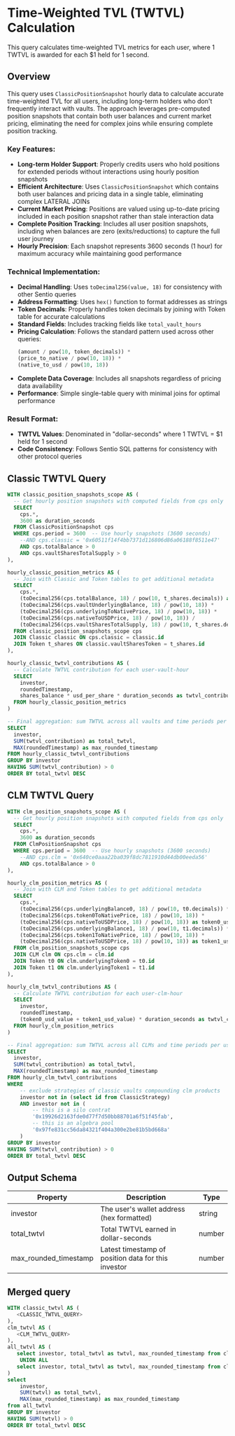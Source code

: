 # Time-Weighted TVL (TWTVL) Calculation

This query calculates time-weighted TVL metrics for each user, where 1 TWTVL is awarded for each $1 held for 1 second.

## Overview

This query uses `ClassicPositionSnapshot` hourly data to calculate accurate time-weighted TVL for all users, including long-term holders who don't frequently interact with vaults. The approach leverages pre-computed position snapshots that contain both user balances and current market pricing, eliminating the need for complex joins while ensuring complete position tracking.

### Key Features:

- **Long-term Holder Support**: Properly credits users who hold positions for extended periods without interactions using hourly position snapshots
- **Efficient Architecture**: Uses `ClassicPositionSnapshot` which contains both user balances and pricing data in a single table, eliminating complex LATERAL JOINs
- **Current Market Pricing**: Positions are valued using up-to-date pricing included in each position snapshot rather than stale interaction data
- **Complete Position Tracking**: Includes all user position snapshots, including when balances are zero (exits/reductions) to capture the full user journey
- **Hourly Precision**: Each snapshot represents 3600 seconds (1 hour) for maximum accuracy while maintaining good performance

### Technical Implementation:

- **Decimal Handling**: Uses `toDecimal256(value, 18)` for consistency with other Sentio queries
- **Address Formatting**: Uses `hex()` function to format addresses as strings
- **Token Decimals**: Properly handles token decimals by joining with Token table for accurate calculations
- **Standard Fields**: Includes tracking fields like `total_vault_hours`
- **Pricing Calculation**: Follows the standard pattern used across other queries:
  ```sql
  (amount / pow(10, token_decimals)) *
  (price_to_native / pow(10, 18)) *
  (native_to_usd / pow(10, 18))
  ```
- **Complete Data Coverage**: Includes all snapshots regardless of pricing data availability
- **Performance**: Simple single-table query with minimal joins for optimal performance

### Result Format:

- **TWTVL Values**: Denominated in "dollar-seconds" where 1 TWTVL = $1 held for 1 second
- **Code Consistency**: Follows Sentio SQL patterns for consistency with other protocol queries

## Classic TWTVL Query

```sql
WITH classic_position_snapshots_scope AS (
  -- Get hourly position snapshots with computed fields from cps only
  SELECT
    cps.*,
    3600 as duration_seconds
  FROM ClassicPositionSnapshot cps
  WHERE cps.period = 3600  -- Use hourly snapshots (3600 seconds)
    --AND cps.classic = '0x60511f14f4bb7371d116806d86a06188f8511e47'
    AND cps.totalBalance > 0
    AND cps.vaultSharesTotalSupply > 0
),

hourly_classic_position_metrics AS (
  -- Join with Classic and Token tables to get additional metadata
  SELECT
    cps.*,
    (toDecimal256(cps.totalBalance, 18) / pow(10, t_shares.decimals)) as shares_balance,
    (toDecimal256(cps.vaultUnderlyingBalance, 18) / pow(10, 18)) *
    (toDecimal256(cps.underlyingToNativePrice, 18) / pow(10, 18)) *
    (toDecimal256(cps.nativeToUSDPrice, 18) / pow(10, 18)) /
    (toDecimal256(cps.vaultSharesTotalSupply, 18) / pow(10, t_shares.decimals)) as usd_per_share
  FROM classic_position_snapshots_scope cps
  JOIN Classic classic ON cps.classic = classic.id
  JOIN Token t_shares ON classic.vaultSharesToken = t_shares.id
),

hourly_classic_twtvl_contributions AS (
  -- Calculate TWTVL contribution for each user-vault-hour
  SELECT
    investor,
    roundedTimestamp,
    shares_balance * usd_per_share * duration_seconds as twtvl_contribution
  FROM hourly_classic_position_metrics
)

-- Final aggregation: sum TWTVL across all vaults and time periods per user
SELECT
  investor,
  SUM(twtvl_contribution) as total_twtvl,
  MAX(roundedTimestamp) as max_rounded_timestamp
FROM hourly_classic_twtvl_contributions
GROUP BY investor
HAVING SUM(twtvl_contribution) > 0
ORDER BY total_twtvl DESC
```

## CLM TWTVL Query

```sql
WITH clm_position_snapshots_scope AS (
  -- Get hourly position snapshots with computed fields from cps only
  SELECT
    cps.*,
    3600 as duration_seconds
  FROM ClmPositionSnapshot cps
  WHERE cps.period = 3600  -- Use hourly snapshots (3600 seconds)
    --AND cps.clm = '0x640ce0aaa22ba039f8dc7811910d44db00eeda56'
    AND cps.totalBalance > 0
),

hourly_clm_position_metrics AS (
  -- Join with CLM and Token tables to get additional metadata
  SELECT
    cps.*,
    (toDecimal256(cps.underlyingBalance0, 18) / pow(10, t0.decimals)) *
    (toDecimal256(cps.token0ToNativePrice, 18) / pow(10, 18)) *
    (toDecimal256(cps.nativeToUSDPrice, 18) / pow(10, 18)) as token0_usd_value,
    (toDecimal256(cps.underlyingBalance1, 18) / pow(10, t1.decimals)) *
    (toDecimal256(cps.token1ToNativePrice, 18) / pow(10, 18)) *
    (toDecimal256(cps.nativeToUSDPrice, 18) / pow(10, 18)) as token1_usd_value
  FROM clm_position_snapshots_scope cps
  JOIN CLM clm ON cps.clm = clm.id
  JOIN Token t0 ON clm.underlyingToken0 = t0.id
  JOIN Token t1 ON clm.underlyingToken1 = t1.id
),

hourly_clm_twtvl_contributions AS (
  -- Calculate TWTVL contribution for each user-clm-hour
  SELECT
    investor,
    roundedTimestamp,
    (token0_usd_value + token1_usd_value) * duration_seconds as twtvl_contribution
  FROM hourly_clm_position_metrics
)

-- Final aggregation: sum TWTVL across all CLMs and time periods per user
SELECT
  investor,
  SUM(twtvl_contribution) as total_twtvl,
  MAX(roundedTimestamp) as max_rounded_timestamp
FROM hourly_clm_twtvl_contributions
WHERE
    -- exclude strategies of classic vaults compounding clm products
    investor not in (select id from ClassicStrategy)
    AND investor not in (
        -- this is a silo contrat
        '0x19926d2163fde0d77f7d50bb88701a6f51f45fab',
        -- this is an algebra pool
        '0x97fe831cc56da84321f404a300e2be81b5bd668a'
    )
GROUP BY investor
HAVING SUM(twtvl_contribution) > 0
ORDER BY total_twtvl DESC
```

## Output Schema

| Property              | Description                                         | Type   |
| --------------------- | --------------------------------------------------- | ------ |
| investor              | The user's wallet address (hex formatted)           | string |
| total_twtvl           | Total TWTVL earned in dollar-seconds                | number |
| max_rounded_timestamp | Latest timestamp of position data for this investor | number |

## Merged query

```sql
WITH classic_twtvl AS (
   <CLASSIC_TWTVL_QUERY>
),
clm_twtvl AS (
   <CLM_TWTVL_QUERY>
),
all_twtvl AS (
   select investor, total_twtvl as twtvl, max_rounded_timestamp from classic_twtvl
    UNION ALL
   select investor, total_twtvl as twtvl, max_rounded_timestamp from clm_twtvl
)
select
    investor,
    SUM(twtvl) as total_twtvl,
    MAX(max_rounded_timestamp) as max_rounded_timestamp
from all_twtvl
GROUP BY investor
HAVING SUM(twtvl) > 0
ORDER BY total_twtvl DESC
```
